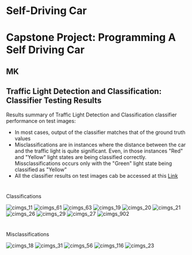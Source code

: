 # **Self-Driving Car**
# **Capstone Project: Programming A Self Driving Car**

## MK

## Traffic Light Detection and Classification: Classifier Testing Results

Results summary of Traffic Light Detection and Classification classifier performance on test images:
- In most cases, output of the classifier matches that of the ground truth values
- Misclassifications are in instances where the distance between the car and the traffic light is quite significant. Even, in those instances "Red" and "Yellow" light states are being classified correctly. Missclassifications occurs only with the "Green" light state being classified as "Yellow"
- All the classifier results on test images cab be accessed at this [Link](./CImages_Test/)

[//]: # (Image References)

[image1]: ./CImages_Test/cimgs_11.jpg "cimgs_11"
[image2]: ./CImages_Test/cimgs_61.jpg "cimgs_61"
[image3]: ./CImages_Test/cimgs_63.jpg "cimgs_63"
[image4]: ./CImages_Test/cimgs_19.jpg "cimgs_19"
[image5]: ./CImages_Test/cimgs_20.jpg "cimgs_20"
[image6]: ./CImages_Test/cimgs_21.jpg "cimgs_21"
[image7]: ./CImages_Test/cimgs_26.jpg "cimgs_26"
[image8]: ./CImages_Test/cimgs_29.jpg "cimgs_29"
[image9]: ./CImages_Test/cimgs_27.jpg "cimgs_27"
[image10]: ./CImages_Test/cimgs_902.jpg "cimgs_902"

[image11]: ./CImages_Test/cimgs_18.jpg "cimgs_18"
[image12]: ./CImages_Test/cimgs_31.jpg "cimgs_31"
[image13]: ./CImages_Test/cimgs_56.jpg "cimgs_56"
[image14]: ./CImages_Test/cimgs_116.jpg "cimgs_116"
[image15]: ./CImages_Test/cimgs_23.jpg "cimgs_23"

#
Classifications

![][image1]
![][image2]
![][image3]
![][image4]
![][image5]
![][image6]
![][image7]
![][image8]
![][image9]
![][image10]

#
Misclassifications

![][image11]
![][image12]
![][image13]
![][image14]
![][image15]
